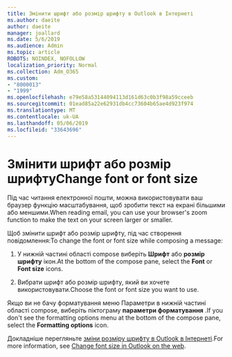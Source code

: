 ```yaml
---
title: Змінити шрифт або розмір шрифту в Outlook в Інтернеті
ms.author: daeite
author: daeite
manager: joallard
ms.date: 5/6/2019
ms.audience: Admin
ms.topic: article
ROBOTS: NOINDEX, NOFOLLOW
localization_priority: Normal
ms.collection: Adm_O365
ms.custom:
- "8000013"
- "1999"
ms.openlocfilehash: e79e58a53144094113d161d63c0b3f98a59cceeb
ms.sourcegitcommit: 01ead85a22e62931db4cc73604b65ae4d923f974
ms.translationtype: MT
ms.contentlocale: uk-UA
ms.lasthandoff: 05/06/2019
ms.locfileid: "33643696"
---
```

# <a name="change-font-or-font-size"></a><span data-ttu-id="c61da-102">Змінити шрифт або розмір шрифту</span><span class="sxs-lookup"><span data-stu-id="c61da-102">Change font or font size</span></span>

<span data-ttu-id="c61da-103">Під час читання електронної пошти, можна використовувати ваш браузер функцію масштабування, щоб зробити текст на екрані більшими або меншими.</span><span class="sxs-lookup"><span data-stu-id="c61da-103">When reading email, you can use your browser's zoom function to make the text on your screen larger or smaller.</span></span>
  
<span data-ttu-id="c61da-104">Щоб змінити шрифт або розмір шрифту, під час створення повідомлення:</span><span class="sxs-lookup"><span data-stu-id="c61da-104">To change the font or font size while composing a message:</span></span>
  
1. <span data-ttu-id="c61da-105">У нижній частині області compose виберіть **Шрифт** або **розмір шрифту** ікон.</span><span class="sxs-lookup"><span data-stu-id="c61da-105">At the bottom of the compose pane, select the **Font** or **Font size** icons.</span></span>
    
2. <span data-ttu-id="c61da-106">Вибрати шрифт або розмір шрифту, який ви хочете використовувати.</span><span class="sxs-lookup"><span data-stu-id="c61da-106">Choose the font or font size you want to use.</span></span>
    
<span data-ttu-id="c61da-107">Якщо ви не бачу форматування меню Параметри в нижній частині області compose, виберіть піктограму **параметри форматування** .</span><span class="sxs-lookup"><span data-stu-id="c61da-107">If you don't see the formatting options menu at the bottom of the compose pane, select the **Formatting options** icon.</span></span>
  
<span data-ttu-id="c61da-108">Докладніше перегляньте [зміни розміру шрифту в Outlook в Інтернеті](https://support.office.com/article/43a2137f-8c3c-46df-af4a-73a12c9bb86e).</span><span class="sxs-lookup"><span data-stu-id="c61da-108">For more information, see [Change font size in Outlook on the web](https://support.office.com/article/43a2137f-8c3c-46df-af4a-73a12c9bb86e).</span></span>
